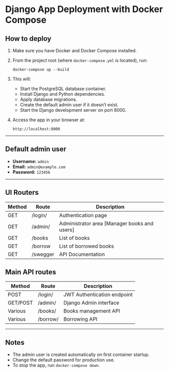# Django App Deployment with Docker Compose

## How to deploy

1. Make sure you have Docker and Docker Compose installed.

2. From the project root (where `docker-compose.yml` is located), run:

   `docker-compose up --build`

3. This will:

   - Start the PostgreSQL database container.
   - Install Django and Python dependencies.
   - Apply database migrations.
   - Create the default admin user if it doesn’t exist.
   - Start the Django development server on port 8000.

4. Access the app in your browser at:

   `http://localhost:8000`

---

## Default admin user

- **Username:** `admin`
- **Email:** `admin@example.com`
- **Password:** `123456`

---

## UI Routers

| Method   | Route     | Description                                   |
| -------- | --------- | --------------------------------------------  |
| GET      | /login/   | Authentication page                           |
| GET      | /admin/   | Administrator area [Manager books and users]  |
| GET      | /books    | List of books                                 |
| GET      | /borrow   | List of borrowed books                        |
| GET      | /swegger  | API Documentation                             |

## Main API routes

| Method   | Route     | Description                      |
| -------- | --------- | -------------------------------|
| POST     | /login/   | JWT Authentication endpoint     |
| GET/POST | /admin/   | Django Admin interface          |
| Various  | /books/   | Books management API            |
| Various  | /borrow/  | Borrowing API                   |

---

## Notes

- The admin user is created automatically on first container startup.
- Change the default password for production use.
- To stop the app, run `docker-compose down`.
